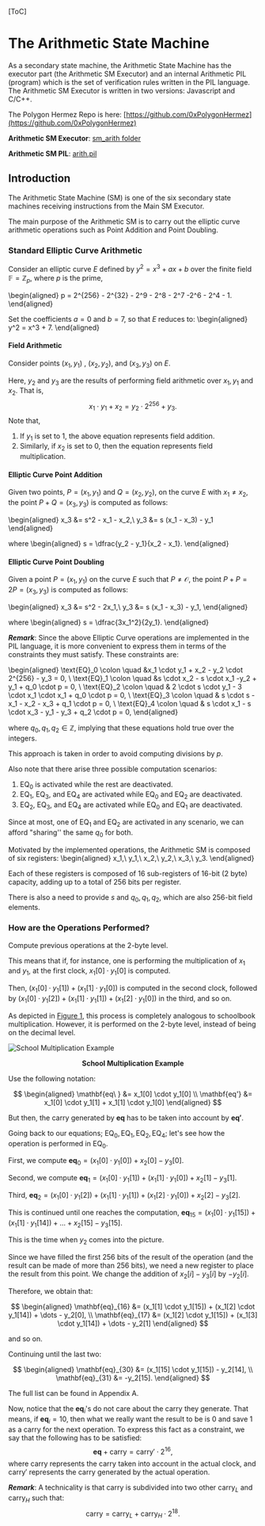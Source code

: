 [ToC]

# The Arithmetic State Machine
As a secondary state machine, the Arithmetic State Machine has the executor part (the Arithmetic SM Executor) and an internal Arithmetic PIL (program) which is the set of verification rules written in the PIL language. The Arithmetic SM Executor is written in two versions: Javascript and C/C++.



The Polygon Hermez Repo is here:  [https://github.com/0xPolygonHermez](https://github.com/0xPolygonHermez)

**Arithmetic SM Executor**: [sm_arith folder](https://github.com/0xPolygonHermez/zkevm-proverjs/tree/main/src/sm/sm_arith)

**Arithmetic SM PIL**: [arith.pil](https://github.com/0xPolygonHermez/zkevm-proverjs/blob/main/pil/arith.pil) 




## Introduction

The Arithmetic State Machine (SM) is one of the six secondary state machines receiving instructions from the Main SM Executor. 

The main purpose of the Arithmetic SM is to carry out the elliptic curve arithmetic operations such as Point Addition and Point Doubling.



### Standard Elliptic Curve Arithmetic



Consider an elliptic curve $E$ defined by $y^2 = x^3 + ax + b$ over the finite field $\mathbb{F} = \mathbb{Z}_p$, where $p$ is the prime,

\begin{aligned}
p = 2^{256} - 2^{32} - 2^9 - 2^8 - 2^7 -2^6 - 2^4 - 1.
\end{aligned}

Set the coefficients $a = 0$ and $b = 7$, so that $E$ reduces to:
\begin{aligned}
y^2 = x^3 + 7.
\end{aligned}


#### Field Arithmetic 

Consider points $( x_1, y_1)$ , $( x_2, y_2)$, and $( x_3, y_3)$ on $E$.

Here, $y_2$ and $y_3$ are the results of performing field arithmetic over $x_1,y_1$ and $x_2$. That is,
$$
x_1 \cdot y_1 + x_2 = y_2 \cdot 2^{256} + y_3.
$$
Note that,

1. If $y_1$ is set to $1$, the above equation represents field addition. 
2. Similarly, if $x_2$ is set to $0$, then the equation represents field multiplication.



#### Elliptic Curve Point Addition 

Given two points, $P = (x_1,y_1)$ and  $Q = (x_2,y_2)$, on the curve $E$ with $x_1 \neq x_2$, the point $P+Q = (x_3,y_3)$  is computed as follows:


\begin{aligned}
x_3 &= s^2 - x_1 - x_2,\\
y_3 &= s (x_1 - x_3) - y_1
\end{aligned}

where
\begin{aligned}
s = \dfrac{y_2 - y_1}{x_2 - x_1}.
\end{aligned}



#### Elliptic Curve Point Doubling 

Given a point $P = (x_1,y_1)$ on the curve $E$ such that $P \neq \mathcal{O}$, the point $P+P = 2P =
(x_3,y_3)$ is computed as follows:

\begin{aligned}
x_3 &= s^2 - 2x_1,\\
y_3 &= s (x_1 - x_3) - y_1,
\end{aligned}

where
\begin{aligned}
s = \dfrac{3x_1^2}{2y_1}.
\end{aligned}


***Remark***:
Since the above Elliptic Curve operations are implemented in the PIL language, it is more convenient to express them in terms of the constraints they must satisfy. These constraints are:

\begin{aligned}
\text{EQ}_0 \colon \quad &x_1 \cdot y_1 + x_2 - y_2 \cdot 2^{256} - y_3
= 0, \\
\text{EQ}_1 \colon \quad &s \cdot x_2 - s \cdot x_1 -y_2 + y_1 + q_0
\cdot p = 0, \\
\text{EQ}_2 \colon \quad & 2 \cdot s \cdot y_1 - 3 \cdot x_1 \cdot x_1 +
q_0 \cdot p = 0, \\
\text{EQ}_3 \colon \quad & s \cdot s - x_1 - x_2 - x_3 + q_1 \cdot p = 0, \\
\text{EQ}_4 \colon \quad & s \cdot x_1 - s \cdot x_3 - y_1 - y_3 + q_2
\cdot p = 0,
\end{aligned}

where $q_0,q_1,q_2 \in \mathbb{Z}$, implying that these equations hold true over the integers. 

This approach is taken in order to avoid computing divisions by $p$.

Also note that there arise three possible computation scenarios:

1. $\text{EQ}_0$ is activated while the rest are deactivated.
2. $\text{EQ}_1$, $\text{EQ}_3$, and $\text{EQ}_4$ are activated while $\text{EQ}_0$ and $\text{EQ}_2$ are deactivated. 
3. $\text{EQ}_2$, $\text{EQ}_3$, and $\text{EQ}_4$ are activated while $\text{EQ}_0$ and $\text{EQ}_1$ are deactivated.

Since at most, one of $\text{EQ}_1$ and $\text{EQ}_2$ are activated in any scenario, we can afford "sharing'' the same $q_0$ for both.


Motivated by the implemented operations, the Arithmetic SM is composed of six registers: 
\begin{aligned}
x_1,\ y_1,\ x_2,\ y_2,\ x_3,\ y_3.
\end{aligned}

Each of these registers is composed of $16$ sub-registers of $16$-bit ($2$ byte) capacity, adding up to a total of $256$ bits per register. 

There is also a need to provide $s$ and $q_0,q_1,q_2$, which are also $256$-bit field elements. 



### How are the Operations Performed?



Compute previous operations at the $2$-byte level. 

This means that if, for instance, one is performing the multiplication of $x_1$ and $y_1$, at the first clock, $x_1[0] \cdot y_1[0]$ is computed. 

Then, $(x_1[0] \cdot y_1[1]) + (x_1[1] \cdot y_1[0])$ is computed in the second clock, followed by $(x_1[0] \cdot y_1[2]) + (x_1[1] \cdot y_1[1]) + (x_1[2] \cdot y_1[0])$  in the third, and so on. 

As depicted in [Figure 1](\ref{eq:school}), this process is completely analogous to schoolbook multiplication. However, it is performed on the $2$-byte level, instead of being on the decimal level.


![School Multiplication Example](figures/fig-sch-mlt-eg.png)
<div align="center"><b> School Multiplication Example </b></div>

<!-- <p align="center"><img src="fig-sch-mlt-eg.png" width="800" /></p>
<div align="center"><b> Figure 1: School Multiplication Example</b></div>
 -->


Use the following notation:

$$
\begin{aligned}
\mathbf{eq\ } &= x_1[0] \cdot y_1[0] \\
\mathbf{eq'} &= x_1[0] \cdot y_1[1] + x_1[1] \cdot y_1[0]
\end{aligned}
$$

But then, the carry generated by $\mathbf{eq}$ has to be taken into account by $\mathbf{eq'}$.



Going back to our equations; $\text{EQ}_0, \text{EQ}_1, \text{EQ}_2, \text{EQ}_4$; let's see how the operation is performed in $\text{EQ}_0$. 

First, we compute $\mathbf{eq}_0 = (x_1[0] \cdot y_1[0]) + x_2[0] -
y_3[0]$. 

Second, we compute $\mathbf{eq}_1 = (x_1[0] \cdot y_1[1]) + (x_1[1]
\cdot y_1[0]) + x_2[1] - y_3[1]$. 

Third, $\mathbf{eq}_2 = (x_1[0] \cdot y_1[2]) + (x_1[1] \cdot y_1[1]) + (x_1[2] \cdot y_1[0]) + x_2[2] - y_3[2]$.

This is continued until one reaches the computation, $\mathbf{eq}_{15} =
(x_1[0] \cdot y_1[15]) + (x_1[1] \cdot y_1[14]) + \dots + x_2[15] -
y_3[15]$. 

This is the time when $y_2$ comes into the picture. 

Since we have filled the first $256$ bits of the result of the operation (and the result can be made of more than $256$ bits), we need a new register to place the result from this point. We change the addition of $x_2[i] -
y_3[i]$ by $-y_2[i]$. 

Therefore, we obtain that: 

$$
\begin{aligned}
\mathbf{eq}_{16} &= (x_1[1]
\cdot y_1[15]) + (x_1[2] \cdot y_1[14]) + \dots - y_2[0], \\
\mathbf{eq}_{17} &= (x_1[2] \cdot y_1[15]) + (x_1[3] \cdot y_1[14]) + \dots - y_2[1]
\end{aligned}
$$

and so on. 

Continuing until the last two: 

$$
\begin{aligned}
\mathbf{eq}_{30} &= (x_1[15] \cdot y_1[15]) - y_2[14], \\
\mathbf{eq}_{31} &= -y_2[15]. 
\end{aligned}
$$

The full list can be found in Appendix A. 


Now, notice that the $\mathbf{eq}_i$'s do not care about the carry they generate. That means, if $\mathbf{eq}_i = 10$, then what we really want the result to be is $0$ and save $1$ as a carry for the next operation. To express this fact as a constraint, we say that the following has to be satisfied:
$$
\mathbf{eq} + \text{carry} = \text{carry}' \cdot 2^{16},
$$
where $\text{carry}$ represents the carry taken into account in the actual clock, and $\text{carry}'$ represents the carry generated by the actual operation.



***Remark***:
A technicality is that $\text{carry}$ is subdivided into two other $\text{carry}_L$ and $\text{carry}_H$ such that:
$$
\text{carry} = \text{carry}_L + \text{carry}_H \cdot 2^{18}.
$$



